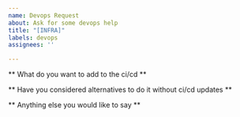 ```yaml
---
name: Devops Request
about: Ask for some devops help
title: "[INFRA]"
labels: devops
assignees: ''

---
```


** What do you want to add to the ci/cd **

** Have you considered alternatives to do it without ci/cd updates **

** Anything else you would like to say **
